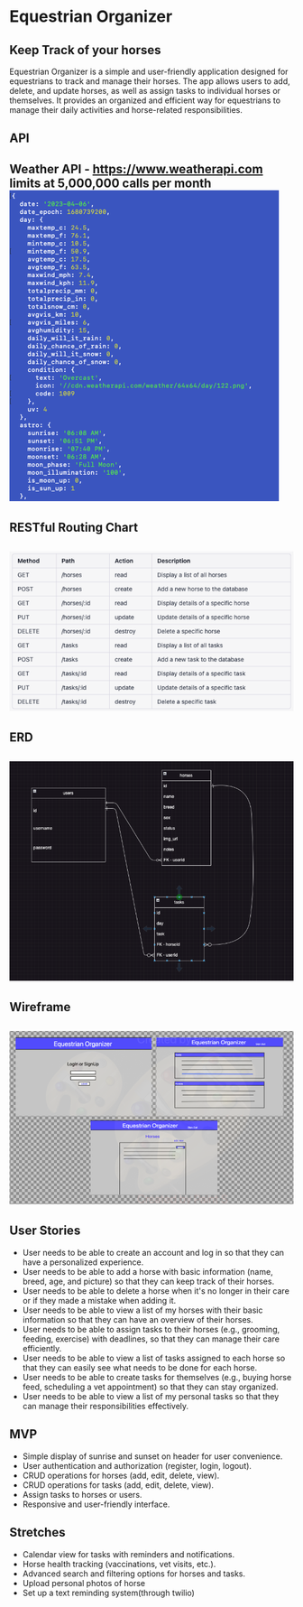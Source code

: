 # Equestrian Organizer

## Keep Track of your horses
Equestrian Organizer is a simple and user-friendly application designed for equestrians to track and manage their horses. The app allows users to add, delete, and update horses, as well as assign tasks to individual horses or themselves. It provides an organized and efficient way for equestrians to manage their daily activities and horse-related responsibilities.

## API
Weather API - https://www.weatherapi.com
limits at 5,000,000 calls per month
![WeatherAPI](./images/weatherAPI.png)
---
## RESTful Routing Chart
![RESTful Routing Chart](./images/Restful.png)
---
## ERD
![ERD](./images/erd.png)
---
## Wireframe
![Wireframe](./images/wireframe.png)
---
## User Stories
* User needs to be able to create an account and log in so that they can have a personalized experience.
* User needs to be able to add a horse with basic information (name, breed, age, and picture) so that they can keep track of their horses.
* User needs to be able to delete a horse when it's no longer in their care or if they made a mistake when adding it.
* User needs to be able to view a list of my horses with their basic information so that they can have an overview of their horses.
* User needs to be able to assign tasks to their horses (e.g., grooming, feeding, exercise) with deadlines, so that they can manage their care efficiently.
* User needs to be able to view a list of tasks assigned to each horse so that they can easily see what needs to be done for each horse.
* User needs to be able to create tasks for themselves (e.g., buying horse feed, scheduling a vet appointment) so that they can stay organized.
* User needs to be able to view a list of my personal tasks so that they can manage their responsibilities effectively.
## MVP
* Simple display of sunrise and sunset on header for user convenience.
* User authentication and authorization (register, login, logout).
* CRUD operations for horses (add, edit, delete, view).
* CRUD operations for tasks (add, edit, delete, view).
* Assign tasks to horses or users.
* Responsive and user-friendly interface.
## Stretches
* Calendar view for tasks with reminders and notifications.
* Horse health tracking (vaccinations, vet visits, etc.).
* Advanced search and filtering options for horses and tasks.
* Upload personal photos of horse
* Set up a text reminding system(through twilio)
